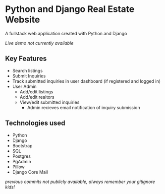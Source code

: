 # Python and Django Real Estate Website

A fullstack web application created with Python and Django

*Live demo not currently available*

## Key Features
* Search listings
* Submit Inquiries
* Track submitted inquiries in user dashboard (if registered and logged in)
* User Admin
    * Add/edit listings
    * Add/edit realtors
    * View/edit submitted inquiries
        * Admin recieves email notification of inquiry submission

## Technologies used
* Python
* Django
* Bootstrap
* SQL
* Postgres
* PgAdmin
* Pillow
* Django Core Mail

*previous commits not publicly available, always remember your gitignore kids!* 